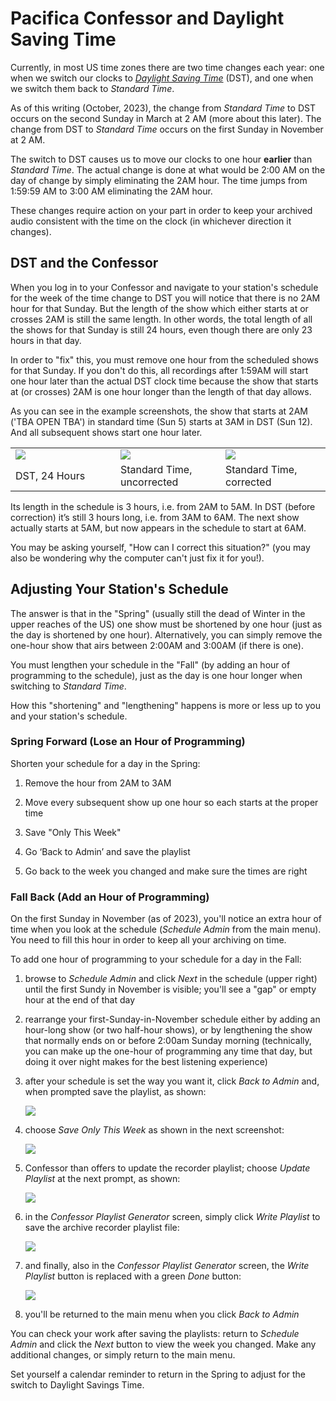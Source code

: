 <!--
---
	title: Pacifica Confessor and Daylight Savings Time
	author: David Klann <dklann@broadcasttool.com>
	date: Wed Feb 22 12:03:37 PM CST 2023
---
-->
<!-- Create formatted output with one of these commands:
	pandoc --toc --standalone --self-contained -f markdown -t html -o DST.html DST.md
	pandoc --toc --standalone --self-contained -f markdown -t latex -o DST.pdf DST.md
-->
# Pacifica Confessor and Daylight Saving Time #

Currently, in most US time zones there are two time changes each year: one when
we switch our clocks to _[Daylight Saving
Time](https://en.wikipedia.org/wiki/Daylight_saving_time)_ (DST), and one when
we switch them back to _Standard Time_.

As of this writing (October, 2023), the change from _Standard Time_ to DST
occurs on the second Sunday in March at 2 AM (more about this later). The change
from DST to _Standard Time_ occurs on the first Sunday in November at 2 AM.

The switch to DST causes us to move our clocks to one hour **earlier** than
_Standard Time_. The actual change is done at what would be 2:00 AM on the day
of change by simply eliminating the 2AM hour. The time jumps from 1:59:59 AM to
3:00 AM eliminating the 2AM hour.

These changes require action on your part in order to keep your archived audio
consistent with the time on the clock (in whichever direction it changes).

<!--toc-->

## DST and the Confessor ##

When you log in to your Confessor and navigate to your station's schedule for
the week of the time change to DST you will notice that there is no 2AM hour for
that Sunday. But the length of the show which either starts at or crosses 2AM is
still the same length. In other words, the total length of all the shows for
that Sunday is still 24 hours, even though there are only 23 hours in that day.

In order to "fix" this, you must remove one hour from the scheduled shows for
that Sunday. If you don't do this, all recordings after 1:59AM will start one
hour later than the actual DST clock time because the show that starts at (or
crosses) 2AM is one hour longer than the length of that day allows.

As you can see in the example screenshots, the show that starts at 2AM ('TBA
OPEN TBA') in standard time (Sun 5) starts at 3AM in DST (Sun 12). And all
subsequent shows start one hour later.

<table>
 <tr>
  <td width="30%"><img src="/confessor/regular-maintenance/assets/ScreenShot_2023-02-21_at_9.24.46_AM.png" /></td>
  <td width="30%"><img src="/confessor/regular-maintenance/assets/ScreenShot_2023-02-21_at_9.25.35_AM.png" /></td>
  <td width="30%"><img src="/confessor/regular-maintenance/assets/ScreenShot_2023-02-21_at_9.45.08_AM.png" /></td>
 </tr>
 <tr>
  <td>DST, 24 Hours</td>
  <td>Standard Time, uncorrected</td>
  <td>Standard Time, corrected</td>
 </tr>
</table>

Its length in the schedule is 3 hours, i.e. from 2AM to 5AM. In DST (before
correction) it’s still 3 hours long, i.e. from 3AM to 6AM. The next show
actually starts at 5AM, but now appears in the schedule to start at 6AM.

You may be asking yourself, "How can I correct this situation?" (you may also be
wondering why the computer can't just fix it for you!).

## Adjusting Your Station's Schedule ##

The answer is that in the "Spring" (usually still the dead of Winter in the
upper reaches of the US) one show must be shortened by one hour (just as the day
is shortened by one hour). Alternatively, you can simply remove the one-hour
show that airs between 2:00AM and 3:00AM (if there is one).

You must lengthen your schedule in the "Fall" (by adding an hour of programming
to the schedule), just as the day is one hour longer when switching to _Standard
Time_.

How this "shortening" and "lengthening" happens is more or less up to you and
your station's schedule.

### Spring Forward (Lose an Hour of Programming) ###

Shorten your schedule for a day in the Spring:

  1. Remove the hour from 2AM to 3AM

  1. Move every subsequent show up one hour so each starts at the proper time

  1. Save "Only This Week"

  1. Go ‘Back to Admin’ and save the playlist

  1. Go back to the week you changed and make sure the times are right

### Fall Back (Add an Hour of Programming) ###

On the first Sunday in November (as of 2023), you'll notice an extra hour of
time when you look at the schedule (_Schedule Admin_ from the main menu). You
need to fill this hour in order to keep all your archiving on time.

To add one hour of programming to your schedule for a day in the Fall:

  1. browse to _Schedule Admin_ and click _Next_ in the schedule (upper right)
     until the first Sundy in November is visible; you'll see a "gap" or empty
     hour at the end of that day
     
  1. rearrange your first-Sunday-in-November schedule either by adding an
     hour-long show (or two half-hour shows), or by lengthening the show that
     normally ends on or before 2:00am Sunday morning (technically, you can make
     up the one-hour of programming any time that day, but doing it over night
     makes for the best listening experience)

  1. after your schedule is set the way you want it, click _Back to Admin_ and,
     when prompted save the playlist, as shown:

      ![](/confessor/regular-maintenance/assets/confessor-save-playlist-1.png)

  1. choose _Save Only This Week_ as shown in the next
     screenshot:

      ![](/confessor/regular-maintenance/assets/confessor-save-playlist-2.png)

  1. Confessor than offers to update the recorder playlist; choose _Update
     Playlist_ at the next prompt, as shown:

      ![](/confessor/regular-maintenance/assets/confessor-save-playlist-3.png)

  1. in the _Confessor Playlist Generator_ screen, simply click _Write Playlist_
     to save the archive recorder playlist file:

      ![](/confessor/regular-maintenance/assets/confessor-save-playlist-4.png)

  1. and finally, also in the _Confessor Playlist Generator_ screen, the _Write Playlist_ button is replaced with a green _Done_ button:

      ![](/confessor/regular-maintenance/assets/confessor-save-playlist-5.png)

  1. you'll be returned to the main menu when you click _Back to Admin_

You can check your work after saving the playlists: return to _Schedule Admin_
and click the _Next_ button to view the week you changed. Make any additional
changes, or simply return to the main menu.

Set yourself a calendar reminder to return in the Spring to adjust for the
switch to Daylight Savings Time.
